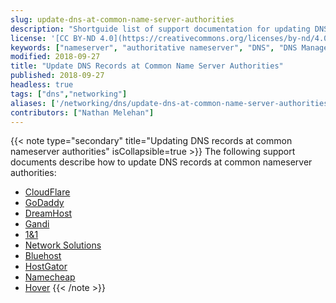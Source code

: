 ```yaml
---
slug: update-dns-at-common-name-server-authorities
description: "Shortguide list of support documentation for updating DNS records at common name server authorities"
license: '[CC BY-ND 4.0](https://creativecommons.org/licenses/by-nd/4.0)'
keywords: ["nameserver", "authoritative nameserver", "DNS", "DNS Manager"]
modified: 2018-09-27
title: "Update DNS Records at Common Name Server Authorities"
published: 2018-09-27
headless: true
tags: ["dns","networking"]
aliases: ['/networking/dns/update-dns-at-common-name-server-authorities/']
contributors: ["Nathan Melehan"]
---
```


{{< note type="secondary" title="Updating DNS records at common nameserver authorities" isCollapsible=true >}}
The following support documents describe how to update DNS records at common nameserver authorities:

-   [CloudFlare](https://support.cloudflare.com/hc/en-us/articles/200168686-What-do-I-do-if-I-changed-my-server-IP-address-or-hosting-provider-)
-   [GoDaddy](https://www.godaddy.com/help/manage-dns-zone-files-680)
-   [DreamHost](https://help.dreamhost.com/hc/en-us/articles/215414867-How-do-I-add-custom-DNS-records)
-   [Gandi](https://doc.gandi.net/en/dns/zone)
-   [1&1](https://www.1and1.com/help/domains/configuring-your-ip-address/connecting-a-domain-to-a-static-ip-address/)
-   [Network Solutions](http://www.networksolutions.com/support/how-to-manage-advanced-dns-records/)
-   [Bluehost](https://my.bluehost.com/hosting/help/559)
-   [HostGator](https://support.hostgator.com/articles/manage-dns-records-with-hostgatorenom)
-   [Namecheap](https://www.namecheap.com/support/knowledgebase/article.aspx/319/2237/how-can-i-set-up-an-a-address-record-for-my-domain)
-   [Hover](https://help.hover.com/hc/en-us/articles/217282457-How-to-Edit-DNS-records-A-AAAA-CNAME-MX-TXT-SRV-)
{{< /note >}}